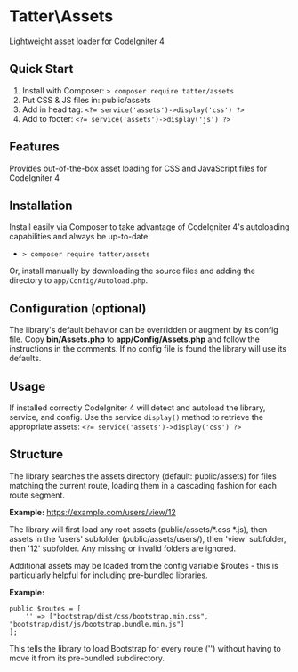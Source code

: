 # Tatter\Assets
Lightweight asset loader for CodeIgniter 4

## Quick Start

1. Install with Composer: `> composer require tatter/assets`
2. Put CSS & JS files in: public/assets
3. Add in head tag: `<?= service('assets')->display('css') ?>`
4. Add to footer: `<?= service('assets')->display('js') ?>`

## Features

Provides out-of-the-box asset loading for CSS and JavaScript files for CodeIgniter 4

## Installation

Install easily via Composer to take advantage of CodeIgniter 4's autoloading capabilities
and always be up-to-date:
* `> composer require tatter/assets`

Or, install manually by downloading the source files and adding the directory to
`app/Config/Autoload.php`.

## Configuration (optional)

The library's default behavior can be overridden or augment by its config file. Copy
**bin/Assets.php** to **app/Config/Assets.php** and follow the instructions in the
comments. If no config file is found the library will use its defaults.

## Usage

If installed correctly CodeIgniter 4 will detect and autoload the library, service, and
config. Use the service `display()` method to retrieve the appropriate assets:
`<?= service('assets')->display('css') ?>`

## Structure

The library searches the assets directory (default: public/assets) for files matching the
current route, loading them in a cascading fashion for each route segment.

**Example:** https://example.com/users/view/12

The library will first load any root assets (public/assets/*.css *.js), then assets in
the 'users' subfolder (public/assets/users/), then 'view' subfolder, then '12' subfolder. Any
missing or invalid folders are ignored.

Additional assets may be loaded from the config variable $routes - this is particularly
helpful for including pre-bundled libraries.

**Example:**
```
public $routes = [
	'' => ["bootstrap/dist/css/bootstrap.min.css", "bootstrap/dist/js/bootstrap.bundle.min.js"]
];
```

This tells the library to load Bootstrap for every route ('') without having to move it
from its pre-bundled subdirectory.
